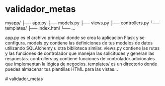 # validador_metas


myapp/
├── app.py
├── models.py
├── views.py
├── controllers.py
└── templates/
    ├── index.html
    └── ...

app.py es el archivo principal donde se crea la aplicación Flask y se configura.
models.py contiene las definiciones de tus modelos de datos utilizando SQLAlchemy u otra biblioteca similar.
views.py contiene las rutas y las funciones de controlador que manejan las solicitudes y generan las respuestas.
controllers.py contiene funciones de controlador adicionales que implementan la lógica de negocios.
templates/ es un directorio donde puedes almacenar tus plantillas HTML para las vistas...



#   v a l i d a d o r _ m e t a s  
 